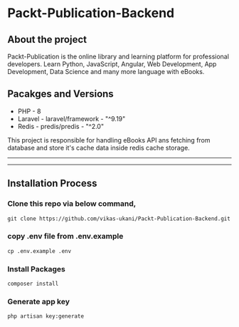 # Packt-Publication-Backend
 
## About the project
Packt-Publication is the online library and learning platform for professional developers. Learn Python, JavaScript, Angular, Web Development, App Development, Data Science and many more language with eBooks.


## Pacakges and Versions
- PHP - 8 
- Laravel - laravel/framework - "^9.19"
- Redis - predis/predis - "^2.0"


This project is responsible for handling eBooks API ans fetching from database and store it's cache data inside redis cache storage.

---
---

## Installation Process

### Clone this repo via below command,
`
git clone https://github.com/vikas-ukani/Packt-Publication-Backend.git
`

### copy .env file from .env.example
`
cp .env.example .env
`

### Install Packages
`
composer install 
`


### Generate app key
`
php artisan key:generate
`

